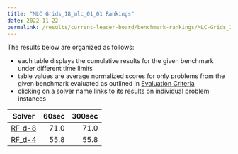 ```yaml
---
title: "MLC Grids_18_mlc_01_01 Rankings"
date: 2022-11-22
permalink: /results/current-leader-board/benchmark-rankings/MLC-Grids_18_mlc_01_01-rankings
---
```




The results below are organized as follows:
- each table displays the cumulative results for the given benchmark under different time limits
- table values are average normalized scores for only problems from the given benchmark evaluated as outlined in [Evaluation Criteria](https://uaicompetition.github.io/uci-2022/results/evaluation-criteria/)
- clicking on a solver name links to its results on individual problem instances


|                   Solver                    | 60sec | 300sec |
| ------------------------------------------- | ----: | -----: |
| [RF_d-8](../solver-scores/RF_d-8-scores.md) |  71.0 |   71.0 |
| [RF_d-4](../solver-scores/RF_d-4-scores.md) |  55.8 |   55.8 |

